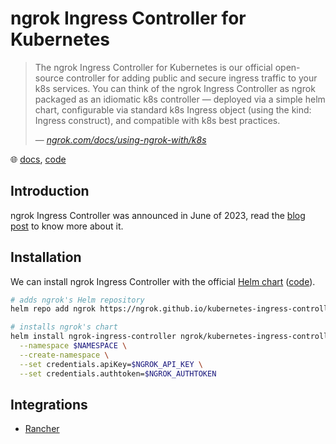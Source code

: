 # ngrok Ingress Controller for Kubernetes

> The ngrok Ingress Controller for Kubernetes is our official open-source controller for adding public and secure ingress traffic to your k8s services. You can think of the ngrok Ingress Controller as ngrok packaged as an idiomatic k8s controller — deployed via a simple helm chart, configurable via standard k8s Ingress object (using the kind: Ingress construct), and compatible with k8s best practices.
>
> &mdash; _[ngrok.com/docs/using-ngrok-with/k8s](https://ngrok.com/docs/using-ngrok-with/k8s/)_

🌐 [docs](https://ngrok.com/docs/using-ngrok-with/k8s/), [code](https://github.com/ngrok/kubernetes-ingress-controller)

## Introduction

ngrok Ingress Controller was announced in June of 2023, read the [blog post](https://ngrok.com/blog-post/ngrok-k8s) to know more about it.

## Installation

We can install ngrok Ingress Controller with the official [Helm chart](https://ngrok.github.io/kubernetes-ingress-controller/) ([code](https://github.com/ngrok/kubernetes-ingress-controller/tree/main/helm/ingress-controller)).

```bash
# adds ngrok's Helm repository
helm repo add ngrok https://ngrok.github.io/kubernetes-ingress-controller

# installs ngrok's chart
helm install ngrok-ingress-controller ngrok/kubernetes-ingress-controller \
  --namespace $NAMESPACE \
  --create-namespace \
  --set credentials.apiKey=$NGROK_API_KEY \
  --set credentials.authtoken=$NGROK_AUTHTOKEN
```

## Integrations

* [Rancher](https://ngrok.com/docs/integrations/rancher/k8s/)
